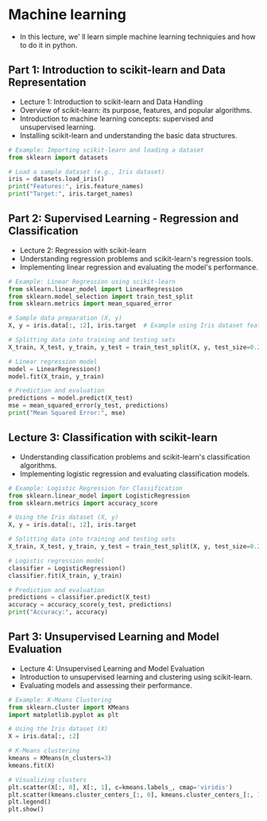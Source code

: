 # Machine learning
* In this lecture, we' ll learn simple machine learning techniquies and how to do it in python.

## Part 1: Introduction to scikit-learn and Data Representation
* Lecture 1: Introduction to scikit-learn and Data Handling
* Overview of scikit-learn: its purpose, features, and popular algorithms.
* Introduction to machine learning concepts: supervised and unsupervised learning.
* Installing scikit-learn and understanding the basic data structures.

```python
# Example: Importing scikit-learn and loading a dataset
from sklearn import datasets

# Load a sample dataset (e.g., Iris dataset)
iris = datasets.load_iris()
print("Features:", iris.feature_names)
print("Target:", iris.target_names)
```

## Part 2: Supervised Learning - Regression and Classification
* Lecture 2: Regression with scikit-learn
* Understanding regression problems and scikit-learn's regression tools.
* Implementing linear regression and evaluating the model's performance.

```python
# Example: Linear Regression using scikit-learn
from sklearn.linear_model import LinearRegression
from sklearn.model_selection import train_test_split
from sklearn.metrics import mean_squared_error

# Sample data preparation (X, y)
X, y = iris.data[:, :2], iris.target  # Example using Iris dataset features

# Splitting data into training and testing sets
X_train, X_test, y_train, y_test = train_test_split(X, y, test_size=0.2)

# Linear regression model
model = LinearRegression()
model.fit(X_train, y_train)

# Prediction and evaluation
predictions = model.predict(X_test)
mse = mean_squared_error(y_test, predictions)
print("Mean Squared Error:", mse)
```

## Lecture 3: Classification with scikit-learn
* Understanding classification problems and scikit-learn's classification algorithms.
* Implementing logistic regression and evaluating classification models.

```python
# Example: Logistic Regression for Classification
from sklearn.linear_model import LogisticRegression
from sklearn.metrics import accuracy_score

# Using the Iris dataset (X, y)
X, y = iris.data[:, :2], iris.target

# Splitting data into training and testing sets
X_train, X_test, y_train, y_test = train_test_split(X, y, test_size=0.2)

# Logistic regression model
classifier = LogisticRegression()
classifier.fit(X_train, y_train)

# Prediction and evaluation
predictions = classifier.predict(X_test)
accuracy = accuracy_score(y_test, predictions)
print("Accuracy:", accuracy)
```

## Part 3: Unsupervised Learning and Model Evaluation
* Lecture 4: Unsupervised Learning and Model Evaluation
* Introduction to unsupervised learning and clustering using scikit-learn.
* Evaluating models and assessing their performance.

```python
# Example: K-Means Clustering
from sklearn.cluster import KMeans
import matplotlib.pyplot as plt

# Using the Iris dataset (X)
X = iris.data[:, :2]

# K-Means clustering
kmeans = KMeans(n_clusters=3)
kmeans.fit(X)

# Visualizing clusters
plt.scatter(X[:, 0], X[:, 1], c=kmeans.labels_, cmap='viridis')
plt.scatter(kmeans.cluster_centers_[:, 0], kmeans.cluster_centers_[:, 1], s=200, c='red', label='Centroids')
plt.legend()
plt.show()
```
